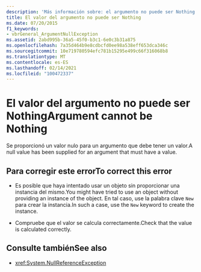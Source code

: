 ```yaml
---
description: 'Más información sobre: el argumento no puede ser Nothing'
title: El valor del argumento no puede ser Nothing
ms.date: 07/20/2015
f1_keywords:
- vbrGeneral_ArgumentNullException
ms.assetid: 2abd995b-36a5-45f0-b3c1-6e0c3b31a875
ms.openlocfilehash: 7a35d464b9e8cdbcfd0ee98a538eff653dca346c
ms.sourcegitcommit: 10e719780594efc781b15295e499c66f316068b8
ms.translationtype: MT
ms.contentlocale: es-ES
ms.lasthandoff: 02/14/2021
ms.locfileid: "100472337"
---
```

# <a name="argument-cannot-be-nothing"></a><span data-ttu-id="1e1bc-103">El valor del argumento no puede ser Nothing</span><span class="sxs-lookup"><span data-stu-id="1e1bc-103">Argument cannot be Nothing</span></span>

<span data-ttu-id="1e1bc-104">Se proporcionó un valor nulo para un argumento que debe tener un valor.</span><span class="sxs-lookup"><span data-stu-id="1e1bc-104">A null value has been supplied for an argument that must have a value.</span></span>  
  
## <a name="to-correct-this-error"></a><span data-ttu-id="1e1bc-105">Para corregir este error</span><span class="sxs-lookup"><span data-stu-id="1e1bc-105">To correct this error</span></span>  
  
- <span data-ttu-id="1e1bc-106">Es posible que haya intentado usar un objeto sin proporcionar una instancia del mismo.</span><span class="sxs-lookup"><span data-stu-id="1e1bc-106">You might have tried to use an object without providing an instance of the object.</span></span> <span data-ttu-id="1e1bc-107">En tal caso, use la palabra clave `New` para crear la instancia.</span><span class="sxs-lookup"><span data-stu-id="1e1bc-107">In such a case, use the `New` keyword to create the instance.</span></span>  
  
- <span data-ttu-id="1e1bc-108">Compruebe que el valor se calcula correctamente.</span><span class="sxs-lookup"><span data-stu-id="1e1bc-108">Check that the value is calculated correctly.</span></span>  
  
## <a name="see-also"></a><span data-ttu-id="1e1bc-109">Consulte también</span><span class="sxs-lookup"><span data-stu-id="1e1bc-109">See also</span></span>

- <xref:System.NullReferenceException>
